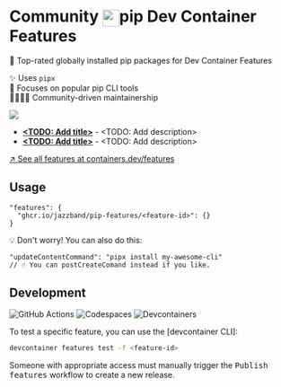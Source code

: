 # Community <img valign=middle height=30 src="https://favicone.com/python.org?s=64">pip Dev Container Features

🐍 Top-rated globally installed pip packages for Dev Container Features

✨ Uses `pipx` \
🥇 Focuses on popular pip CLI tools \
👨‍👩‍👧‍👦 Community-driven maintainership

[![](https://img.shields.io/static/v1?style=for-the-badge&message=%F0%9F%A7%B0+Add+a+feature&color=CB3837&label=)](https://github.com/devcontainers-community/npm-features/issues/new)

<!-- prettier-ignore-start -->
<!-- START_FEATURE_LIST -->

- **[<TODO: Add title>](http://github.com/jazzbaand/pip-features/tree/main/src/bikeshed)** - <TODO: Add description>
- **[<TODO: Add title>](http://github.com/jazzbaand/pip-features/tree/main/src/pytest)** - <TODO: Add description>

<!-- END_FEATURE_LIST -->
<!-- prettier-ignore-end -->

[↗️ See all features at containers.dev/features](https://containers.dev/features)

## Usage

```jsonc
"features": {
  "ghcr.io/jazzband/pip-features/<feature-id>": {}
}
```

💡 Don't worry! You can also do this:

```jsonc
"updateContentCommand": "pipx install my-awesome-cli"
// ☝ You can postCreateComand instead if you like.
```

## Development

![GitHub Actions](https://img.shields.io/static/v1?style=for-the-badge&message=GitHub+Actions&color=2088FF&logo=GitHub+Actions&logoColor=FFFFFF&label=)
![Codespaces](https://img.shields.io/static/v1?style=for-the-badge&message=Codespaces&color=181717&logo=GitHub&logoColor=FFFFFF&label=)
![Devcontainers](https://img.shields.io/static/v1?style=for-the-badge&message=Devcontainers&color=2496ED&logo=Docker&logoColor=FFFFFF&label=)

To test a specific feature, you can use the [devcontainer CLI]:

```sh
devcontainer features test -f <feature-id>
```

Someone with appropriate access must manually trigger the <kbd>Publish features</kbd> workflow to create a new release.
